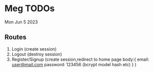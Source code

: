 # Meg TODOs
Mon Jun 5 2023

## Routes
1. Login (create session)
2. Logout (destroy session)
3. Register/Signup (create session,redirect to home page body:{
    email: user@mail.com
    password: 123456 (bcrypt model hash etc)
} )


